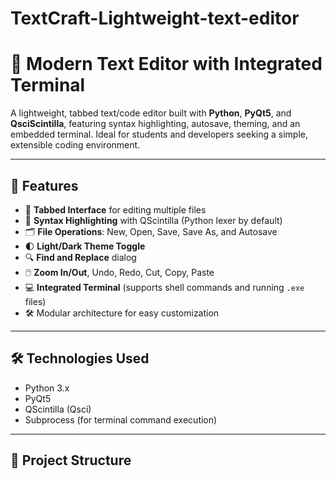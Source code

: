 # TextCraft-Lightweight-text-editor
# 📝 Modern Text Editor with Integrated Terminal

A lightweight, tabbed text/code editor built with **Python**, **PyQt5**, and **QsciScintilla**, featuring syntax highlighting, autosave, theming, and an embedded terminal. Ideal for students and developers seeking a simple, extensible coding environment.

---

## 🚀 Features

- 🔖 **Tabbed Interface** for editing multiple files
- 🧠 **Syntax Highlighting** with QScintilla (Python lexer by default)
- 🗂️ **File Operations**: New, Open, Save, Save As, and Autosave
- 🌓 **Light/Dark Theme Toggle**
- 🔍 **Find and Replace** dialog
- 🖱️ **Zoom In/Out**, Undo, Redo, Cut, Copy, Paste
- 💻 **Integrated Terminal** (supports shell commands and running `.exe` files)
- 🛠️ Modular architecture for easy customization

---

## 🛠️ Technologies Used

- Python 3.x  
- PyQt5  
- QScintilla (Qsci)  
- Subprocess (for terminal command execution)

---

## 📂 Project Structure

